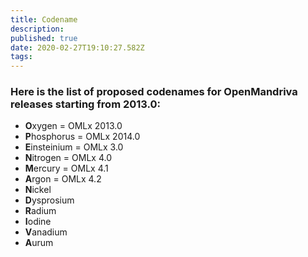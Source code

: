 ```yaml
---
title: Codename
description: 
published: true
date: 2020-02-27T19:10:27.582Z
tags: 
---
```


### Here is the list of proposed codenames for OpenMandriva releases starting from 2013.0:

- **O**xygen = OMLx 2013.0
- **P**hosphorus = OMLx 2014.0
- **E**insteinium = OMLx 3.0
- **N**itrogen = OMLx 4.0
- **M**ercury = OMLx 4.1
- **A**rgon = OMLx 4.2
- **N**ickel
- **D**ysprosium
- **R**adium
- **I**odine
- **V**anadium
- **A**urum